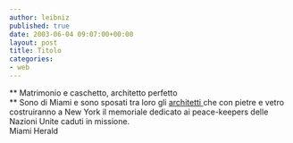```yaml
---
author: leibniz
published: true
date: 2003-06-04 09:07:00+00:00
layout: post
title: Titolo
categories:
- web
---
```


   ** Matrimonio e caschetto, architetto perfetto   
** Sono di Miami e sono sposati tra loro gli  [ architetti ](http://www.miami.com/mld/miamiherald/6007703.htm)che con pietre e vetro costruiranno a New York il memoriale dedicato ai peace-keepers delle Nazioni Unite caduti in missione.   
  Miami Herald
